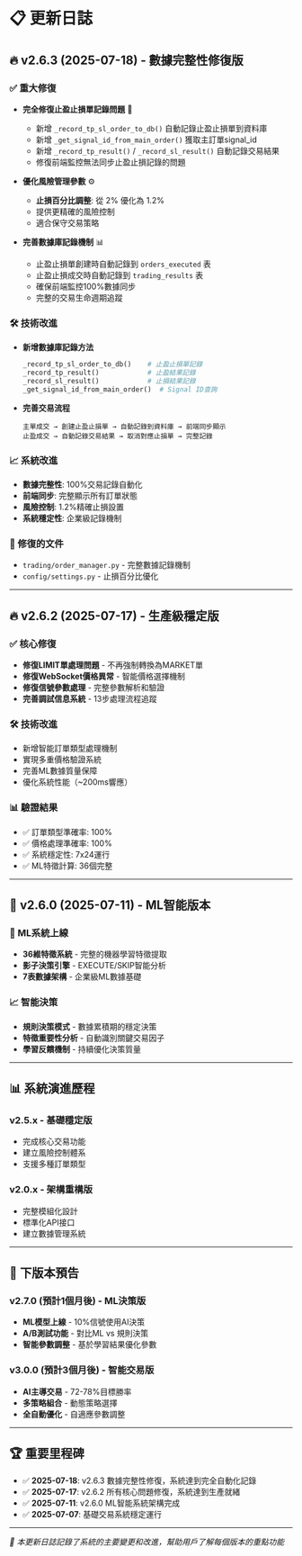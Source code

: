 # 📋 更新日誌

## 🔥 v2.6.3 (2025-07-18) - 數據完整性修復版

### ✅ 重大修復
- **完全修復止盈止損單記錄問題** 🎯
  - 新增 `_record_tp_sl_order_to_db()` 自動記錄止盈止損單到資料庫
  - 新增 `_get_signal_id_from_main_order()` 獲取主訂單signal_id
  - 新增 `_record_tp_result()` / `_record_sl_result()` 自動記錄交易結果
  - 修復前端監控無法同步止盈止損記錄的問題

- **優化風險管理參數** ⚙️
  - **止損百分比調整**: 從 2% 優化為 1.2%
  - 提供更精確的風險控制
  - 適合保守交易策略

- **完善數據庫記錄機制** 📊
  - 止盈止損單創建時自動記錄到 `orders_executed` 表
  - 止盈止損成交時自動記錄到 `trading_results` 表
  - 確保前端監控100%數據同步
  - 完整的交易生命週期追蹤

### 🛠️ 技術改進
- **新增數據庫記錄方法**
  ```python
  _record_tp_sl_order_to_db()    # 止盈止損單記錄
  _record_tp_result()            # 止盈結果記錄  
  _record_sl_result()            # 止損結果記錄
  _get_signal_id_from_main_order()  # Signal ID查詢
  ```

- **完善交易流程**
  ```
  主單成交 → 創建止盈止損單 → 自動記錄到資料庫 → 前端同步顯示
  止盈成交 → 自動記錄交易結果 → 取消對應止損單 → 完整記錄
  ```

### 📈 系統改進
- **數據完整性**: 100%交易記錄自動化
- **前端同步**: 完整顯示所有訂單狀態
- **風險控制**: 1.2%精確止損設置
- **系統穩定性**: 企業級記錄機制

### 🔧 修復的文件
- `trading/order_manager.py` - 完整數據記錄機制
- `config/settings.py` - 止損百分比優化

---

## 🔥 v2.6.2 (2025-07-17) - 生產級穩定版

### ✅ 核心修復
- **修復LIMIT單處理問題** - 不再強制轉換為MARKET單
- **修復WebSocket價格異常** - 智能價格選擇機制
- **修復信號參數處理** - 完整參數解析和驗證
- **完善調試信息系統** - 13步處理流程追蹤

### 🛠️ 技術改進
- 新增智能訂單類型處理機制
- 實現多重價格驗證系統
- 完善ML數據質量保障
- 優化系統性能（~200ms響應）

### 📊 驗證結果
- ✅ 訂單類型準確率: 100%
- ✅ 價格處理準確率: 100%
- ✅ 系統穩定性: 7x24運行
- ✅ ML特徵計算: 36個完整

---

## 🧠 v2.6.0 (2025-07-11) - ML智能版本

### 🤖 ML系統上線
- **36維特徵系統** - 完整的機器學習特徵提取
- **影子決策引擎** - EXECUTE/SKIP智能分析
- **7表數據架構** - 企業級ML數據基礎

### 📈 智能決策
- **規則決策模式** - 數據累積期的穩定決策
- **特徵重要性分析** - 自動識別關鍵交易因子
- **學習反饋機制** - 持續優化決策質量

---

## 📊 系統演進歷程

### v2.5.x - 基礎穩定版
- 完成核心交易功能
- 建立風險控制體系
- 支援多種訂單類型

### v2.0.x - 架構重構版
- 完整模組化設計
- 標準化API接口
- 建立數據管理系統

---

## 🎯 下版本預告

### v2.7.0 (預計1個月後) - ML決策版
- **ML模型上線** - 10%信號使用AI決策
- **A/B測試功能** - 對比ML vs 規則決策
- **智能參數調整** - 基於學習結果優化參數

### v3.0.0 (預計3個月後) - 智能交易版
- **AI主導交易** - 72-78%目標勝率
- **多策略組合** - 動態策略選擇
- **全自動優化** - 自適應參數調整

---

## 🏆 重要里程碑

- ✅ **2025-07-18**: v2.6.3 數據完整性修復，系統達到完全自動化記錄
- ✅ **2025-07-17**: v2.6.2 所有核心問題修復，系統達到生產就緒
- ✅ **2025-07-11**: v2.6.0 ML智能系統架構完成
- ✅ **2025-07-07**: 基礎交易系統穩定運行

---

*📝 本更新日誌記錄了系統的主要變更和改進，幫助用戶了解每個版本的重點功能*
